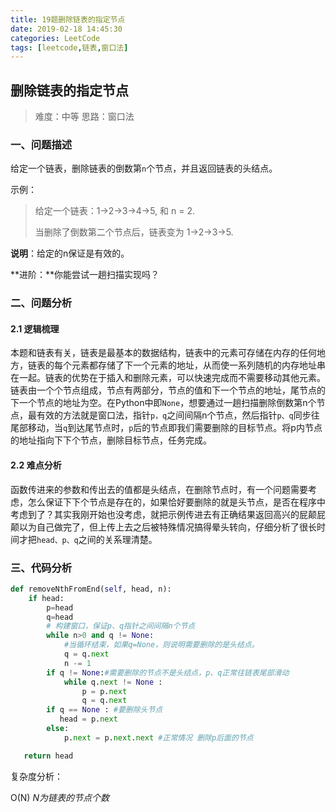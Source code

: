 ```yaml
---
title: 19题删除链表的指定节点
date: 2019-02-18 14:45:30
categories: LeetCode
tags: [leetcode,链表,窗口法]
---
```


## 删除链表的指定节点

>难度：中等         思路：窗口法
>

### 一、问题描述

给定一个链表，删除链表的倒数第`n`个节点，并且返回链表的头结点。

示例：

>给定一个链表：1->2->3->4->5, 和 n = 2.
>
>当删除了倒数第二个节点后，链表变为 1->2->3->5.

**说明**：给定的n保证是有效的。

<!--more-->

**进阶：**你能尝试一趟扫描实现吗？

### 二、问题分析

#### 2.1 逻辑梳理

本题和链表有关，链表是最基本的数据结构，链表中的元素可存储在内存的任何地方，链表的每个元素都存储了下一个元素的地址，从而使一系列随机的内存地址串在一起。链表的优势在于插入和删除元素，可以快速完成而不需要移动其他元素。链表由一个个节点组成，节点有两部分，节点的值和下一个节点的地址，尾节点的下一个节点的地址为空。在Python中即`None`，想要通过一趟扫描删除倒数第n个节点，最有效的方法就是窗口法，指针`p，q`之间间隔n个节点，然后指针`p、q`同步往尾部移动，当`q`到达尾节点时，`p`后的节点即我们需要删除的目标节点。将p内节点的地址指向下下个节点，删除目标节点，任务完成。

#### 2.2 难点分析

函数传进来的参数和传出去的值都是头结点，在删除节点时，有一个问题需要考虑，怎么保证下下个节点是存在的，如果恰好要删除的就是头节点，是否在程序中考虑到了？其实我刚开始也没考虑，就把示例传进去有正确结果返回高兴的屁颠屁颠以为自己做完了，但上传上去之后被特殊情况搞得晕头转向，仔细分析了很长时间才把`head、p、q`之间的关系理清楚。

### 三、代码分析

```Python
def removeNthFromEnd(self, head, n):
    if head:
        p=head
        q=head
        # 构建窗口，保证p、q指针之间间隔n个节点
        while n>0 and q != None:
            #当循环结束，如果q=None，则说明需要删除的是头结点。
            q = q.next
            n -= 1
        if q != None:#需要删除的节点不是头结点，p、q正常往链表尾部滑动
            while q.next != None : 
                p = p.next
                q = q.next
        if q == None : #要删除头节点
           head = p.next
        else:
            p.next = p.next.next #正常情况 删除p后面的节点

   return head
```

复杂度分析：

O(N)                              *N为链表的节点个数*





